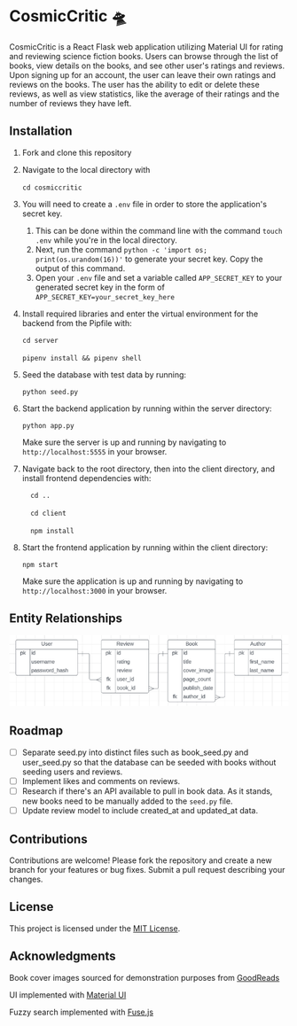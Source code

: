 # CosmicCritic 🛸

CosmicCritic is a React Flask web application utilizing Material UI for rating and reviewing science fiction books. Users can browse through the list of books, view details on the books, and see other user's ratings and reviews. Upon signing up for an account, the user can leave their own ratings and reviews on the books. The user has the ability to edit or delete these reviews, as well as view statistics, like the average of their ratings and the number of reviews they have left.

## Installation

1. Fork and clone this repository
2. Navigate to the local directory with

   `cd cosmiccritic`

3. You will need to create a `.env` file in order to store the application's secret key.

   1. This can be done within the command line with the command `touch .env` while you're in the local directory.
   2. Next, run the command `python -c 'import os; print(os.urandom(16))'` to generate your secret key. Copy the output of this command.
   3. Open your `.env` file and set a variable called `APP_SECRET_KEY` to your generated secret key in the form of `APP_SECRET_KEY=your_secret_key_here`

4. Install required libraries and enter the virtual environment for the backend from the Pipfile with:

   ```
   cd server

   pipenv install && pipenv shell

   ```

5. Seed the database with test data by running:

   ```
   python seed.py
   ```

6. Start the backend application by running within the server directory:

   ```
   python app.py
   ```

   Make sure the server is up and running by navigating to `http://localhost:5555` in your browser.

7. Navigate back to the root directory, then into the client directory, and install frontend dependencies with:

   ```
     cd ..

     cd client

     npm install
   ```

8. Start the frontend application by running within the client directory:

   ```
   npm start
   ```

   Make sure the application is up and running by navigating to `http://localhost:3000` in your browser.

## Entity Relationships

![Entity Relationship Diagram for CosmicCritic](image.png)

## Roadmap

- [ ] Separate seed.py into distinct files such as book_seed.py and user_seed.py so that the database can be seeded with books without seeding users and reviews.
- [ ] Implement likes and comments on reviews.
- [ ] Research if there's an API available to pull in book data. As it stands, new books need to be manually added to the `seed.py` file.
- [ ] Update review model to include created_at and updated_at data.

## Contributions

Contributions are welcome! Please fork the repository and create a new branch for your features or bug fixes. Submit a pull request describing your changes.

## License

This project is licensed under the [MIT License](https://choosealicense.com/licenses/mit/).

## Acknowledgments

Book cover images sourced for demonstration purposes from [GoodReads](https://www.goodreads.com/)

UI implemented with [Material UI](https://mui.com/)

Fuzzy search implemented with [Fuse.js](https://www.fusejs.io/)
